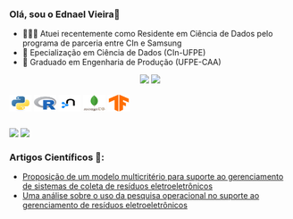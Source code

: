 ### Olá, sou o Ednael Vieira👋

- 👩🏻‍💻 Atuei recentemente como Residente em Ciência de Dados pelo programa de parceria entre CIn e Samsung
- 📝 Epecialização em Ciência de Dados (CIn-UFPE)
- 📝 Graduado em Engenharia de Produção (UFPE-CAA)

<div align="center">
  <img height="180em" src="https://github-readme-stats.vercel.app/api?username=ednaelxd&show_icons=true&theme=dracula&include_all_commits=true&count_private=true"/>
  <img height="180em" src="https://github-readme-stats.vercel.app/api/top-langs/?username=ednaelxd&layout=compact&langs_count=7&theme=dracula"/>
</div>

<div style="display: inline_block"><br>
  <img align="center" alt="Ed-Python" height="30" width="40" src="https://raw.githubusercontent.com/devicons/devicon/master/icons/python/python-original.svg">
  <img align="center" alt="Ed-Ts" height="30" width="40" src="https://raw.githubusercontent.com/devicons/devicon/master/icons/r/r-original.svg">
  <img align="center" alt="Ed-Js" height="30" width="40" src="https://raw.githubusercontent.com/devicons/devicon/master/icons/neo4j/neo4j-original.svg">
  <img align="center" alt="Ed-React" height="30" width="40" src="https://raw.githubusercontent.com/devicons/devicon/master/icons/mongodb/mongodb-original-wordmark.svg">
  <img align="center" alt="Ed-React" height="30" width="40" src="https://raw.githubusercontent.com/devicons/devicon/master/icons/tensorflow/tensorflow-original.svg">
</div>
  
##
  
 <div> 
  <a href = "mailto:efvs@cin.ufpe.com"><img src="https://img.shields.io/badge/-Gmail-%23333?style=for-the-badge&logo=gmail&logoColor=white" target="_blank"></a>
  <a href="https://www.linkedin.com/in/ednael-vieira-b93423173/" target="_blank"><img src="https://img.shields.io/badge/-LinkedIn-%230077B5?style=for-the-badge&logo=linkedin&logoColor=white" target="_blank"></a> 
   
 </div>
  
### Artigos Científicos 📝:
- [Proposição de um modelo multicritério para suporte ao gerenciamento de sistemas de coleta de resíduos eletroeletrônicos](https://abepro.org.br/biblioteca/TN_STO_291_1645_37810.pdf) 
- [Uma análise sobre o uso da pesquisa operacional no suporte ao gerenciamento de resíduos eletroeletrônicos](https://abepro.org.br/biblioteca/TN_STO_258_481_36142.pdf) 
